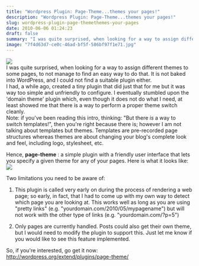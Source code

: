 ```yaml
---
title: "Wordpress Plugin: Page-Theme...themes your pages!"
description: "Wordpress Plugin: Page-Theme...themes your pages!"
slug: wordpress-plugin-page-themethemes-your-pages
date: 2010-06-06 01:24:23
draft: false
summary: "I was quite surprised, when looking for a way to assign different themes to some pages, to not manage to find an easy way to do that. It is not baked into WordPress, and I could not find a suitable plugin either.I had, a while ago, created a tiny plugin that did just that for me but it was way too simple and unfriendly to configure. I eventually stumbled upon the 'domain theme' plugin which, even though it does not do what I need, at least showed me that there is a way to perform a proper theme switch cleanly.Note: if you've been reading this intro, thinking: \"But there is a way to switch templates!\", then you're right because there is; however I am not talking about templates but themes. Templates are pre-recorded page structures whereas themes are about changing your blog's complete look and feel, including logo, stylesheet, etc."
image: "7f4d63d7-ce0c-46ad-bf5f-586bf97f1e71.jpg"
---
```



![](/images/3295125837_3e01677dde_b-300x168.jpg)  
I was quite surprised, when looking for a way to assign different themes to
some pages, to not manage to find an easy way to do that. It is not baked into
WordPress, and I could not find a suitable plugin either.  
I had, a while ago, created a tiny plugin that did just that for me but it was
way too simple and unfriendly to configure. I eventually stumbled upon the
'domain theme' plugin which, even though it does not do what I need, at least
showed me that there is a way to perform a proper theme switch cleanly.  
Note: if you've been reading this intro, thinking: "But there _is_ a way to
switch templates!", then you're right because there is; however I am not
talking about templates but themes. Templates are pre-recorded page structures
whereas themes are about changing your blog's complete look and feel,
including logo, stylesheet, etc.

Hence, **page-theme** : a simple plugin with a friendly user interface that
lets you specify a given theme for any of your pages. Here is what it looks
like:  
![](/images/Page-Theme-Options-‹-The-Nexus-—-WordPress-1.jpg)

Two limitations you need to be aware of:

1. This plugin is called very early on during the process of rendering a web page; so early, in fact, that I had to come up with my own way to detect which page you are looking at. This works well as long as you are using "pretty links" (e.g. "yourdomain.com/2010/05/mypagename") but will not work with the other type of links (e.g. "yourdomain.com/?p=5")

1. Only pages are currently handled. Posts could also get their own theme, but I would need to modify the plugin to support this. Just let me know if you would like to see this feature implemented.

So, if you're interested, go get it now:  
<http://wordpress.org/extend/plugins/page-theme/>

